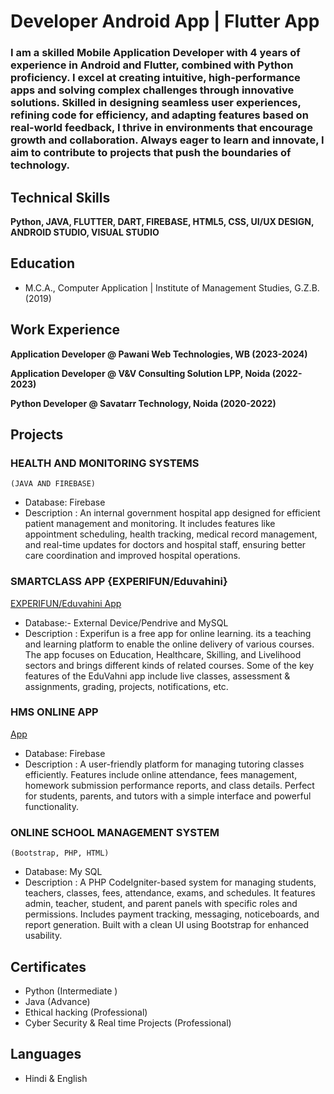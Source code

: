 # Developer Android App | Flutter App

### I am a skilled Mobile Application Developer with 4 years of experience in Android and Flutter, combined with Python proficiency. I excel at creating intuitive, high-performance apps and solving complex challenges through innovative solutions. Skilled in designing seamless user experiences, refining code for efficiency, and adapting features based on real-world feedback, I thrive in environments that encourage growth and collaboration. Always eager to learn and innovate, I aim to contribute to projects that push the boundaries of technology.


## Technical Skills
**Python, JAVA, FLUTTER, DART, FIREBASE, HTML5, CSS, UI/UX DESIGN, ANDROID STUDIO, VISUAL STUDIO**

## Education
- M.C.A., Computer Application | Institute of Management Studies, G.Z.B. (2019)

## Work Experience
**Application Developer @ Pawani Web Technologies, WB (2023-2024)**
 
**Application Developer @ V&V Consulting Solution LPP, Noida (2022-2023)**

**Python Developer  @ Savatarr Technology, Noida (2020-2022)**


## Projects
### HEALTH AND MONITORING SYSTEMS 
    (JAVA AND FIREBASE)
- Database: Firebase
- Description : An internal government hospital app designed for efficient patient management and monitoring. It includes features like appointment scheduling, health tracking, medical record management, and real-time updates for doctors and hospital staff, ensuring better care coordination and improved hospital operations.

### SMARTCLASS APP {EXPERIFUN/Eduvahini}
[EXPERIFUN/Eduvahini App](https://apps.apple.com/az/developer/experifun-educational-solutionsprivate-limited/id1607855038)
- Database:- External Device/Pendrive and MySQL
- Description : Experifun is a free app for online learning. its a teaching and learning platform to enable the online delivery of various courses. The app focuses on Education, Healthcare, Skilling, and Livelihood sectors and brings different kinds of related courses. Some of the key features of the EduVahni app include live classes, assessment & assignments, grading, projects, notifications, etc.

  
### HMS ONLINE APP
[App](https://play.google.com/store/apps/details?id=co.martin.zxqee&pcampaignid=web_share)
- Database: Firebase
- Description : A user-friendly platform for managing tutoring classes efficiently. Features include online attendance, fees management, homework submission performance reports, and class details. Perfect for students, parents, and
tutors with a simple interface and powerful functionality.

### ONLINE SCHOOL MANAGEMENT SYSTEM
    (Bootstrap, PHP, HTML)
- Database: My SQL
- Description : A PHP CodeIgniter-based system for managing students, teachers, classes, fees, attendance, exams, and schedules. It features admin, teacher, student, and parent panels with specific roles and permissions. Includes payment
tracking, messaging, noticeboards, and report generation. Built with a clean UI using Bootstrap for enhanced usability.


## Certificates
- Python (Intermediate )
- Java (Advance)
- Ethical hacking (Professional)
- Cyber Security & Real time Projects (Professional)



## Languages
- Hindi & English


 



